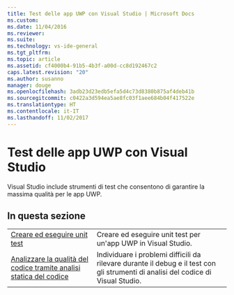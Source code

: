 ```yaml
---
title: Test delle app UWP con Visual Studio | Microsoft Docs
ms.custom: 
ms.date: 11/04/2016
ms.reviewer: 
ms.suite: 
ms.technology: vs-ide-general
ms.tgt_pltfrm: 
ms.topic: article
ms.assetid: cf4000b4-91b5-4b3f-a00d-cc8d192467c2
caps.latest.revision: "20"
ms.author: susanno
manager: douge
ms.openlocfilehash: 3adb23d23edb5efa5d4c73d8380b875af4deb41b
ms.sourcegitcommit: c0422a3d594ea5ae8fc03f1aee684b04f417522e
ms.translationtype: HT
ms.contentlocale: it-IT
ms.lasthandoff: 11/02/2017
---
```

# <a name="testing-uwp-apps-with-visual-studio"></a>Test delle app UWP con Visual Studio
Visual Studio include strumenti di test che consentono di garantire la massima qualità per le app UWP.  
  
## <a name="in-this-section"></a>In questa sezione  
  
|||  
|-|-|  
|[Creare ed eseguire unit test](../test/create-and-run-unit-tests-for-a-store-app-in-visual-studio.md)|Creare ed eseguire unit test per un'app UWP in Visual Studio.|  
|[Analizzare la qualità del codice tramite analisi statica del codice](../test/analyze-the-code-quality-of-store-apps-using-visual-studio-static-code-analysis.md)|Individuare i problemi difficili da rilevare durante il debug e il test con gli strumenti di analisi del codice di Visual Studio.|
